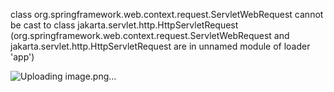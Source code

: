 class org.springframework.web.context.request.ServletWebRequest cannot be cast to class jakarta.servlet.http.HttpServletRequest (org.springframework.web.context.request.ServletWebRequest and jakarta.servlet.http.HttpServletRequest are in unnamed module of loader 'app')


![Uploading image.png…]()
